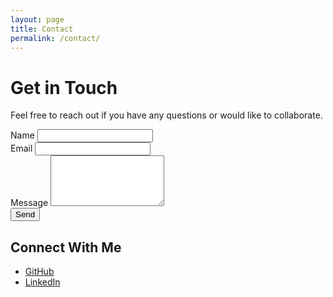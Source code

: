 ```yaml
---
layout: page
title: Contact
permalink: /contact/
---
```


# Get in Touch

Feel free to reach out if you have any questions or would like to collaborate.

<form action="https://formspree.io/f/your_form_id" method="POST">
  <div class="form-group">
    <label for="name">Name</label>
    <input type="text" name="name" id="name" required>
  </div>
  <div class="form-group">
    <label for="email">Email</label>
    <input type="email" name="_replyto" id="email" required>
  </div>
  <div class="form-group">
    <label for="message">Message</label>
    <textarea name="message" id="message" rows="5" required></textarea>
  </div>
  <button type="submit">Send</button>
</form>

## Connect With Me

- [GitHub](https://github.com/yourusername)
- [LinkedIn](https://www.linkedin.com/in/girisha-goggireddi-4b6bbb210/)


